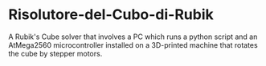 # Risolutore-del-Cubo-di-Rubik
A Rubik's Cube solver that involves a PC which runs a python script and an AtMega2560 microcontroller installed on a 3D-printed machine that rotates the cube by stepper motors.
